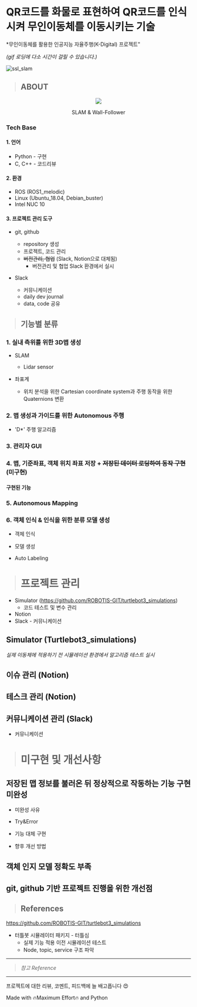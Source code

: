 # QR코드를 화물로 표현하여 QR코드를 인식시켜 무인이동체를 이동시키는 기술
*무인이동체를 활용한 인공지능 자율주행(K-Digital) 프로젝트"

*(gif 로딩에 다소 시간이 걸릴 수 있습니다.)*

![ssl_slam](https://user-images.githubusercontent.com/114387230/212218035-0ad2c0ae-703e-44c8-815f-914bdd07ff20.gif)

>## ABOUT

<p align="center">
  <img src="doc/slam.gif">
</p>
<p align="center">
  SLAM & Wall-Follower
</p>



### Tech Base


#### 1. 언어
* Python - 구현
* C, C++ - 코드리뷰

#### 2. 환경
* ROS (ROS1_melodic)
* Linux (Ubuntu_18.04, Debian_buster)
* Intel NUC 10


#### 3. 프로젝트 관리 도구
* git, github
  * repository 생성
  * 프로젝트, 코드 관리
  * ~~버전관리, 협업~~ (Slack, Notion으로 대체됨)
    * 버전관리 및 협업 Slack 환경에서 실시

* Slack
  * 커뮤니케이션
  * daily dev journal
  * data, code 공유



>## 기능별 분류


### 1. 실내 측위를 위한 3D맵 생성
* SLAM
  * Lidar sensor


* 좌표계
  * 위치 분석을 위한 Cartesian coordinate system과 주행 동작을 위한 Quaternions 변환



### 2. 맵 생성과 가이드를 위한 Autonomous 주행
* 'D*' 주행 알고리즘



### 3. 관리자 GUI


### 4. 맵, 기준좌표, 객체 위치 좌표 저장 + ~~저장된 데이터 로딩하여 동작 구현~~ (미구현)
  #### 구현된 기능




### 5. Autonomous Mapping




### 6. 객체 인식 & 인식을 위한 분류 모델 생성
* 객체 인식

* 모델 생성

* Auto Labeling




># 프로젝트 관리
* Simulator (https://github.com/ROBOTIS-GIT/turtlebot3_simulations)
  * 코드 테스트 및 변수 관리
* Notion
* Slack - 커뮤니케이션



## Simulator (Turtlebot3_simulations)
*실제 이동체에 적용하기 전 시뮬레이션 환경에서 알고리즘 테스트 실시*




## 이슈 관리 (Notion)




## 테스크 관리 (Notion)




## 커뮤니케이션 관리 (Slack)
* 커뮤니케이션

  


># 미구현 및 개선사항

## 저장된 맵 정보를 불러온 뒤 정상적으로 작동하는 기능 구현 미완성
  * 미완성 사유

  * Try&Error

  * 기능 대체 구현

  * 향후 개선 방법








## 객체 인지 모델 정확도 부족




## git, github 기반 프로젝트 진행을 위한 개선점

    


>## References

https://github.com/ROBOTIS-GIT/turtlebot3_simulations
  * 터틀봇 시뮬레이터 패키지 - 터틀심
    * 실제 기능 적용 이전 시뮬레이션 테스트
    * Node, topic, service 구조 파악

----------

>*참고 Reference*



----------

프로젝트에 대한 리뷰, 코멘트, 피드백에 늘 배고픕니다 :heart_eyes:

Made with :fire:Maximum Effort:fire: and Python
